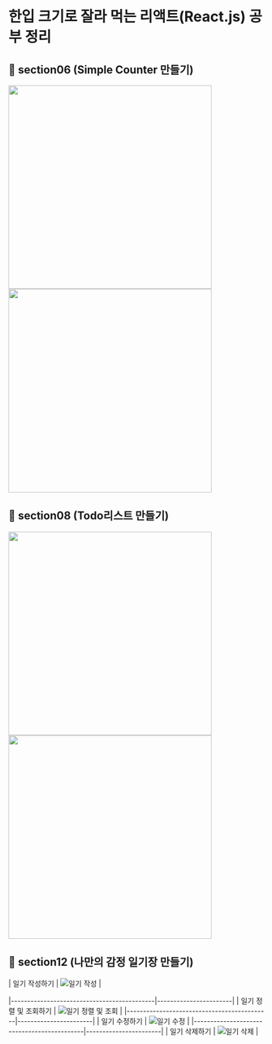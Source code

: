 # 한입 크기로 잘라 먹는 리액트(React.js) 공부 정리

## 🌱 section06 (Simple Counter 만들기)
<div>
  <img src="/images/SimpleCounter.png" width="400" />
  <img src="/images/SimpleCounter.gif" width="400" />
</div>

## 📅 section08 (Todo리스트 만들기)
<div>
  <img src="/images/TodoReact.png" width="400" />
  <img src="/images/TodoReact.gif" width="400" />
</div>

## 🥳 section12 (나만의 감정 일기장 만들기)

| 일기 작성하기 | ![일기 작성](./images/newDiary.gif) |

|--------------------------------------------|-----------------------|
| 일기 정렬 및 조회하기 | ![일기 정렬 및 조회](./images/filterDiary.gif) |
|--------------------------------------------|-----------------------|
| 일기 수정하기 | ![일기 수정](./images/updateDiary.gif) |
|--------------------------------------------|-----------------------|
| 일기 삭제하기 | ![일기 삭제](./images/deleteDiary.gif) |


